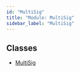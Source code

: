 ```yaml
---
id: "MultiSig"
title: "Module: MultiSig"
sidebar_label: "MultiSig"
---
```


## Classes

- [MultiSig](../../../../classes/API/Entities/MultiSig/MultiSig.md)
